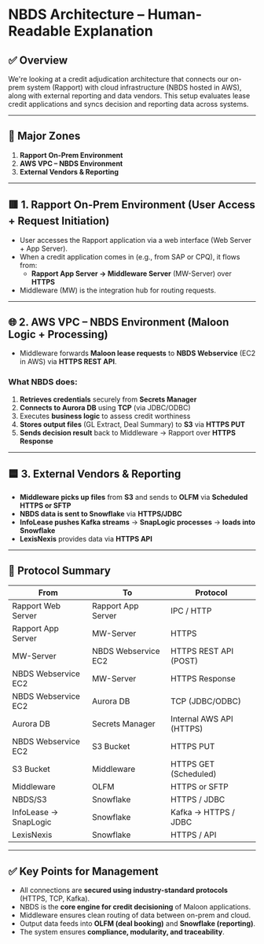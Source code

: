 
# NBDS Architecture – Human-Readable Explanation

## ✅ Overview
We're looking at a credit adjudication architecture that connects our on-prem system (Rapport) with cloud infrastructure (NBDS hosted in AWS), along with external reporting and data vendors. This setup evaluates lease credit applications and syncs decision and reporting data across systems.

---

## 🧱 Major Zones
1. **Rapport On-Prem Environment**
2. **AWS VPC – NBDS Environment**
3. **External Vendors & Reporting**

---

## 🟥 1. Rapport On-Prem Environment (User Access + Request Initiation)

- User accesses the Rapport application via a web interface (Web Server + App Server).
- When a credit application comes in (e.g., from SAP or CPQ), it flows from:
  - **Rapport App Server → Middleware Server** (MW-Server) over **HTTPS**
- Middleware (MW) is the integration hub for routing requests.

---

## 🌐 2. AWS VPC – NBDS Environment (Maloon Logic + Processing)

- Middleware forwards **Maloon lease requests** to **NBDS Webservice** (EC2 in AWS) via **HTTPS REST API**.

### What NBDS does:
1. **Retrieves credentials** securely from **Secrets Manager**
2. **Connects to Aurora DB** using **TCP** (via JDBC/ODBC)
3. Executes **business logic** to assess credit worthiness
4. **Stores output files** (GL Extract, Deal Summary) to **S3** via **HTTPS PUT**
5. **Sends decision result** back to Middleware → Rapport over **HTTPS Response**

---

## 🟦 3. External Vendors & Reporting

- **Middleware picks up files** from **S3** and sends to **OLFM** via **Scheduled HTTPS or SFTP**
- **NBDS data is sent to Snowflake** via **HTTPS/JDBC**
- **InfoLease pushes Kafka streams** → **SnapLogic processes** → **loads into Snowflake**
- **LexisNexis** provides data via **HTTPS API**

---

## 🔁 Protocol Summary

| From                        | To                          | Protocol                     |
|----------------------------|-----------------------------|------------------------------|
| Rapport Web Server         | Rapport App Server          | IPC / HTTP                   |
| Rapport App Server         | MW-Server                   | HTTPS                        |
| MW-Server                  | NBDS Webservice EC2         | HTTPS REST API (POST)        |
| NBDS Webservice EC2        | MW-Server                   | HTTPS Response               |
| NBDS Webservice EC2        | Aurora DB                   | TCP (JDBC/ODBC)              |
| Aurora DB                  | Secrets Manager             | Internal AWS API (HTTPS)     |
| NBDS Webservice EC2        | S3 Bucket                   | HTTPS PUT                    |
| S3 Bucket                  | Middleware                  | HTTPS GET (Scheduled)        |
| Middleware                 | OLFM                        | HTTPS or SFTP                |
| NBDS/S3                    | Snowflake                   | HTTPS / JDBC                 |
| InfoLease → SnapLogic      | Snowflake                   | Kafka → HTTPS / JDBC         |
| LexisNexis                 | Snowflake                   | HTTPS / API                  |

---

## ✅ Key Points for Management
- All connections are **secured using industry-standard protocols** (HTTPS, TCP, Kafka).
- NBDS is the **core engine for credit decisioning** of Maloon applications.
- Middleware ensures clean routing of data between on-prem and cloud.
- Output data feeds into **OLFM (deal booking)** and **Snowflake (reporting)**.
- The system ensures **compliance, modularity, and traceability**.
